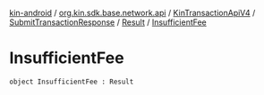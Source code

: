 [kin-android](../../../../index.md) / [org.kin.sdk.base.network.api](../../../index.md) / [KinTransactionApiV4](../../index.md) / [SubmitTransactionResponse](../index.md) / [Result](index.md) / [InsufficientFee](./-insufficient-fee.md)

# InsufficientFee

`object InsufficientFee : Result`
